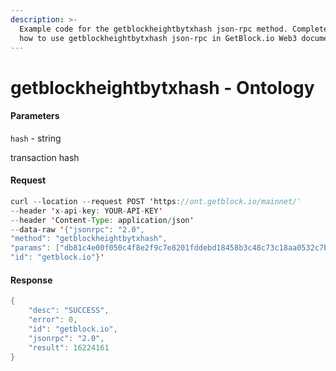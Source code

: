 ```yaml
---
description: >-
  Example code for the getblockheightbytxhash json-rpc method. Сomplete guide on
  how to use getblockheightbytxhash json-rpc in GetBlock.io Web3 documentation.
---
```


# getblockheightbytxhash - Ontology

#### Parameters

`hash` - string

transaction hash

#### Request

```java
curl --location --request POST 'https://ont.getblock.io/mainnet/' 
--header 'x-api-key: YOUR-API-KEY' 
--header 'Content-Type: application/json' 
--data-raw '{"jsonrpc": "2.0",
"method": "getblockheightbytxhash",
"params": ["db81c4e00f050c4f8e2f9c7e8201fddebd18458b3c48c73c18aa0532c7b5c43c"],
"id": "getblock.io"}'
```

#### Response

```java
{
    "desc": "SUCCESS",
    "error": 0,
    "id": "getblock.io",
    "jsonrpc": "2.0",
    "result": 16224161
}
```

